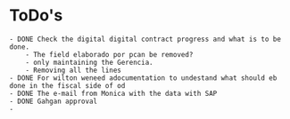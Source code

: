 # ToDo's
	- DONE Check the digital digital contract progress and what is to be done.
		- The field elaborado por pcan be removed?
		- only maintaining the Gerencia.
		- Removing all the lines
	- DONE For wilton weneed adocumentation to undestand what should eb done in the fiscal side of od
	- DONE The e-mail from Monica with the data with SAP
	- DONE Gahgan approval
	-